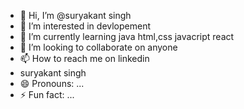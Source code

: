 - 👋 Hi, I’m @suryakant singh
- 👀 I’m interested in devlopement 
- 🌱 I’m currently learning java html,css javacript react
- 💞️ I’m looking to collaborate on anyone
- 📫 How to reach me on linkedin
-  suryakant singh
- 😄 Pronouns: ...
- ⚡ Fun fact: ...

<!---
suryakant272002/suryakant272002 is a ✨ special ✨ repository because its `README.md` (this file) appears on your GitHub profile.
You can click the Preview link to take a look at your changes.
--->

